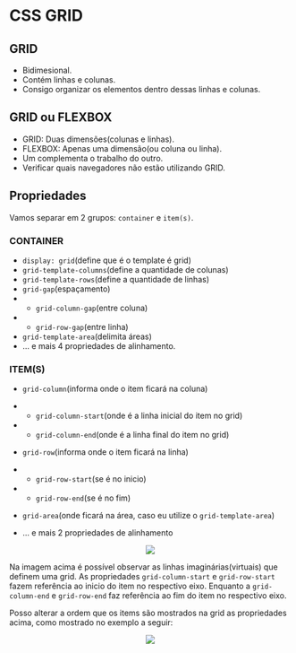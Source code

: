# CSS GRID

## GRID
- Bidimesional.
- Contém linhas e colunas.
- Consigo organizar os elementos dentro dessas linhas e colunas.

## GRID ou FLEXBOX

- GRID: Duas dimensões(colunas e linhas).
- FLEXBOX: Apenas uma dimensão(ou coluna ou linha).
- Um complementa o trabalho do outro.
- Verificar quais navegadores não estão utilizando GRID.

## Propriedades

Vamos separar em 2 grupos: `container` e `item(s)`.

### CONTAINER
- `display: grid`(define que é o template é grid)
- `grid-template-columns`(define a quantidade de colunas)
- `grid-template-rows`(define a quantidade de linhas)
- `grid-gap`(espaçamento)
- - `grid-column-gap`(entre coluna)
- - `grid-row-gap`(entre linha)
- `grid-template-area`(delimita áreas)
- ... e mais 4 propriedades de alinhamento.

### ITEM(S)
- `grid-column`(informa onde o item ficará na coluna)
- - `grid-column-start`(onde é a linha inicial do item no grid)
- - `grid-column-end`(onde é a linha final do item no grid)

- `grid-row`(informa onde o item ficará na linha)
- - `grid-row-start`(se é no inicio)
- - `grid-row-end`(se é no fim)

- `grid-area`(onde ficará na área, caso eu utilize o `grid-template-area`)

- ... e mais 2 propriedades de alinhamento

<p align="center">
  <img src="https://ik.imagekit.io/xfddek6eqk/grid-template_NMHuiFKqm.png"/>
</p>

Na imagem acima é possível observar as linhas imaginárias(virtuais) que definem uma grid. As propriedades `grid-column-start` e `grid-row-start` fazem referência ao inicio do item no respectivo eixo. Enquanto a `grid-column-end` e `grid-row-end` faz referência ao fim do item no respectivo eixo.

Posso alterar a ordem que os items são mostrados na grid as propriedades acima, como mostrado no exemplo a seguir:

<p align="center">
  <img src="https://ik.imagekit.io/xfddek6eqk/grid-template-example_Qqfu8gksa.png"/>
</p>
